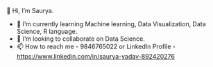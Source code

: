  
 👋 Hi, I’m Saurya.
- 🌱 I’m currently learning Machine learning, Data Visualization, Data Science, R language.
- 💞️ I’m looking to collaborate on Data Science.
- 📫 How to reach me - 9846765022 or LinkedIn Profile - https://www.linkedin.com/in/saurya-yadav-892420276


<!---
Saurya986/Saurya986 is a ✨ special ✨ repository because its `README.md` (this file) appears on your GitHub profile.
You can click the Preview link to take a look at your changes.
--->

